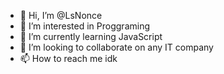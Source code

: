 - 👋 Hi, I’m @LsNonce
- 👀 I’m interested in Proggraming
- 🌱 I’m currently learning JavaScript
- 💞️ I’m looking to collaborate on any IT company
- 📫 How to reach me idk

<!---
LsNonce/LsNonce is a ✨ special ✨ repository because its `README.md` (this file) appears on your GitHub profile.
You can click the Preview link to take a look at your changes.
--->
